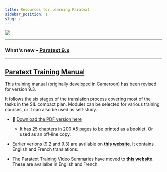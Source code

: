 ```yaml
---
title: Resources for learning Paratext 
sidebar_position: 1
slug: /
---
```


![](pathname:///img/cropped-PT9-web-banner.png)  

----

### What's new - [Paratext 9.x](Video-summaries/00-Whats-new.md)

----

## [Paratext Training Manual](Training-Manual/00-Overview.md)
This training manual (originally developed in Cameroon) has been revised for version 9.3. 

It follows the six stages of the translation process covering most of the tasks in the SIL compact plan. Modules can be selected for various training courses, or it can also be used as self-study.

- :book: [Download the PDF version here](pathname:///img/Ptx-man-en-9.3.pdf)  
  - It has 25 chapters in 200 A5 pages to be printed as a booklet. Or used as an off-line copy.
 
- Earlier verions (9.2 and 9.3) are available on [**this website**](https://JenniBeadle/paratextmanversions/). It contains English and French translations. 

- The Paratext Training Video Summaries have moved to [**this website**](https://jennibeadle.github.io/paratext-vidsum/). These are availalbe in English and French.
